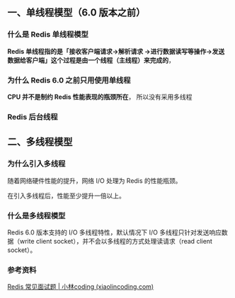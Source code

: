 ## 一、单线程模型（6.0 版本之前）

### 什么是 Redis 单线程模型

**Redis 单线程指的是「接收客户端请求->解析请求 ->进行数据读写等操作->发送数据给客户端」这个过程是由一个线程（主线程）来完成的**，





### 为什么 Redis 6.0 之前只用使用单线程

**CPU 并不是制约 Redis 性能表现的瓶颈所在**， 所以没有采用多线程



### Redis 后台线程





## 二、多线程模型

### 为什么引入多线程

随着网络硬件性能的提升，网络 I/O 处理为 Redis 的性能瓶颈。

在引入多线程后，性能至少提升一倍以上。



### 什么是多线程模型

Redis 6.0 版本支持的 I/O 多线程特性，默认情况下 I/O 多线程只针对发送响应数据（write client socket），并不会以多线程的方式处理读请求（read client socket）。





### 参考资料

[Redis 常见面试题 | 小林coding (xiaolincoding.com)](https://xiaolincoding.com/redis/base/redis_interview.html#redis-是单线程吗)